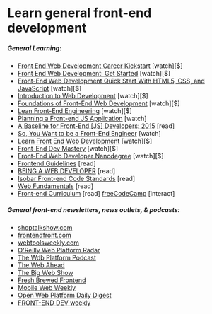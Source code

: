 # Learn general front-end development

##### General Learning:

* [Front End Web Development Career Kickstart](http://www.pluralsight.com/courses/front-end-web-development-career-kickstart) [watch][$]
* [Front End Web Development: Get Started](http://www.pluralsight.com/courses/front-end-web-development-get-started) [watch][$]
* [Front-End Web Development Quick Start With HTML5, CSS, and JavaScript](http://www.pluralsight.com/courses/front-end-web-app-html5-javascript-css) [watch][$]
* [Introduction to Web Development](https://frontendmasters.com/courses/web-development/) [watch][$]
* [Foundations of Front-End Web Development](https://www.udemy.com/foundations-of-front-end-development/) [watch][$]
* [Lean Front-End Engineering](https://frontendmasters.com/courses/lean-front-end-engineering/) [watch][$]
* [Planning a Front-end JS Application](https://www.youtube.com/watch?v=q4zEGkjTBFA) [watch]
* [A Baseline for Front-End [JS] Developers: 2015](http://rmurphey.com/blog/2015/03/23/a-baseline-for-front-end-developers-2015/) [read]
* [So, You Want to be a Front-End Engineer](https://www.youtube.com/watch?v=Lsg84NtJbmI) [watch]
* [Learn Front End Web Development](https://teamtreehouse.com/tracks/front-end-web-development) [watch][$]
* [Front-End Dev Mastery](https://mijingo.com/products/bundles/front-end-dev-mastery/) [watch][$]
* [Front-End Web Developer Nanodegree](https://www.udacity.com/course/front-end-web-developer-nanodegree--nd001) [watch][$]
* [Frontend Guidelines](https://github.com/bendc/frontend-guidelines) [read]
* [BEING A WEB DEVELOPER](http://www.yellowshoe.com.au/standards) [read]
* [Isobar Front-end Code Standards](http://isobar-idev.github.io/code-standards/) [read]
* [Web Fundamentals](https://developers.google.com/web/fundamentals) [read]
* [Front-end Curriculum](https://gist.github.com/stevekinney/03027e71aac341af14a2) [read]
 [freeCodeCamp](http://freecodecamp.com/) [interact]

##### General front-end newsletters, news outlets, &amp; podcasts:

* [shoptalkshow.com](http://shoptalkshow.com/)
* [frontendfront.com](http://frontendfront.com/)
* [webtoolsweekly.com](http://webtoolsweekly.com/)
* [O'Reilly Web Platform Radar](http://radar.oreilly.com/web-platform)
* [The Wdb Platform Podcast](http://thewebplatform.libsyn.com/)
* [The Web Ahead](http://thewebahead.net/)
* [The Big Web Show](http://5by5.tv/bigwebshow)
* [Fresh Brewed Frontend](https://freshbrewed.co/frontend/)
* [Mobile Web Weekly](http://mobilewebweekly.co/)
* [Open Web Platform Daily Digest](http://webplatformdaily.org/)
* [FRONT-END DEV weekly](http://frontenddevweekly.com/)





















 






